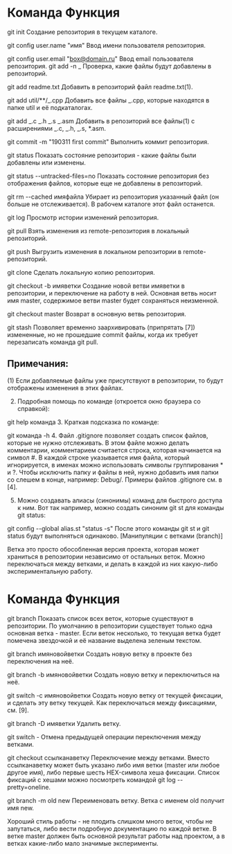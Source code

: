 # Команда Функция

git init Создание репозитория в текущем каталоге.

git config user.name "имя" Ввод имени пользователя репозитория.

git config user.email "box@domain.ru" Ввод email пользователя репозитория.
git add -n \_ Проверка, какие файлы будут добавлены в репозиторий.

git add readme.txt Добавить в репозиторий файл readme.txt(1).

git add util/\*\*/_.cpp Добавить все файлы _.cpp, которые находятся в папке util и её подкаталогах.

git add _.c _.h _.s _.asm Добавить в репозиторий все файлы(1) с расширениями _.c, _.h, \_.s, \*.asm.

git commit -m "190311 first commit" Выполнить коммит репозитория.

git status Показать состояние репозитория - какие файлы были добавлены или изменены.

git status --untracked-files=no Показать состояние репозитория без отображения файлов, которые еще не добавлены в репозиторий.

git rm --cached имяфайла Убирает из репозитория указанный файл (он больше не отслеживается). В рабочем каталоге этот файл останется.

git log Просмотр истории изменений репозитория.

git pull Взять изменения из remote-репозитория в локальный репозиторий.

git push Выгрузить изменения в локальном репозитории в remote-репозиторий.

git clone Сделать локальную копию репозитория.

git checkout -b имяветки Создание новой ветви имяветки в репозитории, и переключение на работу в ней. Основная ветвь носит имя master, содержимое ветви master будет сохраняться неизменной.

git checkout master Возврат в основную ветвь репозитория.

git stash Позволяет временно заархивировать (припрятать [7]) измененные, но не прошедшие commit файлы, когда их требует перезаписать команда git pull.

## Примечания:

(1) Если добавляемые файлы уже присутствуют в репозитории, то будут отображены изменения в этих файлах.

2. Подробная помощь по команде (откроется окно браузера со справкой):

git help команда 3. Краткая подсказка по команде:

git команда -h 4. Файл .gitignore позволяет создать список файлов, которые не нужно отслеживать. В этом файле можно делать комментарии, комментарием считается строка, которая начинается на символ #. В каждой строке указывается имя файла, который игнорируется, в именах можно использовать символы группирования \* и ?. Чтобы исключить папку и файлы в ней, нужно добавить имя папки со слешем в конце, например: Debug/. Примеры файлов .gitignore см. в [4].

5. Можно создавать алиасы (синонимы) команд для быстрого доступа к ним. Вот так например, можно создать синоним git st для команды git status:

git config --global alias.st "status -s"
После этого команды git st и git status будут выполняться одинаково.
[Манипуляции с ветками (branch)]

Ветка это просто обособленная версия проекта, которая может храниться в репозитории независимо от остальных веток. Можно переключаться между ветками, и делать в каждой из них какую-либо экспериментальную работу.

# Команда Функция

git branch Показать список всех веток, которые существуют в репозитории. По умолчанию в репозитории существует только одна основная ветка - master. Если веток несколько, то текущая ветка будет помечена звездочкой и её название выделена зеленым текстом.

git branch имяновойветки Создать новую ветку в проекте без переключения на неё.

git branch -b имяновойветки Создать новую ветку и переключиться на неё.

git switch -c имяновойветки Создать новую ветку от текущей фиксации, и сделать эту ветку текущей. Как переключаться между фиксациями, см. [9].

git branch -D имяветки Удалить ветку.

git switch - Отмена предыдущей операции переключения между ветками.

git checkout ссылканаветку Переключение между ветками. Вместо ссылканаветку может быть указано либо имя ветки (master или любое другое имя), либо первые шесть HEX-символа хеша фиксации. Список фиксаций с хешами можно посмотреть командой git log --pretty=oneline.

git branch -m old new Переименовать ветку. Ветка с именем old получит имя new.

Хороший стиль работы - не плодить слишком много веток, чтобы не запутаться, либо вести подробную документацию по каждой ветке. В ветке master должен быть основной результат работы над проектом, а в ветках какие-либо мало значимые эксперименты.
